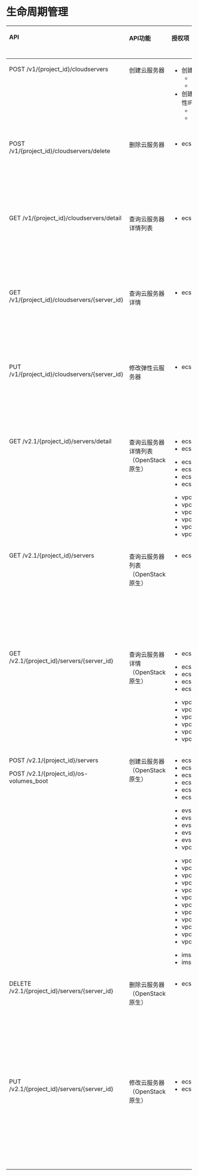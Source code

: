 # 生命周期管理<a name="ZH-CN_TOPIC_0103071510"></a>

<a name="table1587111571724"></a>
<table><thead align="left"><tr id="row5871165713215"><th class="cellrowborder" valign="top" width="34.69306930693069%" id="mcps1.1.5.1.1"><p id="p11871195719215"><a name="p11871195719215"></a><a name="p11871195719215"></a>API</p>
</th>
<th class="cellrowborder" valign="top" width="24.712871287128714%" id="mcps1.1.5.1.2"><p id="p28621644185118"><a name="p28621644185118"></a><a name="p28621644185118"></a>API功能</p>
</th>
<th class="cellrowborder" valign="top" width="20.792079207920793%" id="mcps1.1.5.1.3"><p id="p38711657129"><a name="p38711657129"></a><a name="p38711657129"></a>授权项</p>
</th>
<th class="cellrowborder" valign="top" width="19.801980198019802%" id="mcps1.1.5.1.4"><p id="p12900195215510"><a name="p12900195215510"></a><a name="p12900195215510"></a>授权项作用域</p>
</th>
</tr>
</thead>
<tbody><tr id="row6118143811524"><td class="cellrowborder" valign="top" width="34.69306930693069%" headers="mcps1.1.5.1.1 "><p id="p9828202281915"><a name="p9828202281915"></a><a name="p9828202281915"></a>POST /v1/{project_id}/cloudservers</p>
</td>
<td class="cellrowborder" valign="top" width="24.712871287128714%" headers="mcps1.1.5.1.2 "><p id="p1286344465110"><a name="p1286344465110"></a><a name="p1286344465110"></a>创建云服务器</p>
</td>
<td class="cellrowborder" valign="top" width="20.792079207920793%" headers="mcps1.1.5.1.3 "><a name="ul9828142210192"></a><a name="ul9828142210192"></a><ul id="ul9828142210192"><li>创建云服务器时新创建弹性IP<a name="ul233121516335"></a><a name="ul233121516335"></a><ul id="ul233121516335"><li>ecs:cloudServers:create</li><li>vpc:publicIps:create</li></ul>
</li><li>创建云服务器时绑定已有的弹性IP<a name="ul1287616455335"></a><a name="ul1287616455335"></a><ul id="ul1287616455335"><li>ecs:cloudServers:create</li><li>vpc:publicIps:update</li></ul>
</li></ul>
</td>
<td class="cellrowborder" valign="top" width="19.801980198019802%" headers="mcps1.1.5.1.4 "><a name="ul9289914162912"></a><a name="ul9289914162912"></a><ul id="ul9289914162912"><li>支持：</li></ul>
<p id="p1228941411297"><a name="p1228941411297"></a><a name="p1228941411297"></a>项目(Project)</p>
<p id="p4289514182915"><a name="p4289514182915"></a><a name="p4289514182915"></a>企业项目(Enterprise Project)</p>
</td>
</tr>
<tr id="row78644281610"><td class="cellrowborder" valign="top" width="34.69306930693069%" headers="mcps1.1.5.1.1 "><p id="p1382822218198"><a name="p1382822218198"></a><a name="p1382822218198"></a>POST /v1/{project_id}/cloudservers/delete</p>
</td>
<td class="cellrowborder" valign="top" width="24.712871287128714%" headers="mcps1.1.5.1.2 "><p id="p08634442517"><a name="p08634442517"></a><a name="p08634442517"></a>删除云服务器</p>
</td>
<td class="cellrowborder" valign="top" width="20.792079207920793%" headers="mcps1.1.5.1.3 "><a name="ul12828162216195"></a><a name="ul12828162216195"></a><ul id="ul12828162216195"><li>ecs:cloudServers:delete</li></ul>
</td>
<td class="cellrowborder" valign="top" width="19.801980198019802%" headers="mcps1.1.5.1.4 "><a name="ul11116411202911"></a><a name="ul11116411202911"></a><ul id="ul11116411202911"><li>支持：</li></ul>
<p id="p311615116299"><a name="p311615116299"></a><a name="p311615116299"></a>项目(Project)</p>
<p id="p171167111294"><a name="p171167111294"></a><a name="p171167111294"></a>企业项目(Enterprise Project)</p>
</td>
</tr>
<tr id="row18675729"><td class="cellrowborder" valign="top" width="34.69306930693069%" headers="mcps1.1.5.1.1 "><p id="p72614261323"><a name="p72614261323"></a><a name="p72614261323"></a>GET /v1/{project_id}/cloudservers/detail</p>
</td>
<td class="cellrowborder" valign="top" width="24.712871287128714%" headers="mcps1.1.5.1.2 "><p id="p1026112261827"><a name="p1026112261827"></a><a name="p1026112261827"></a>查询云服务器详情列表</p>
</td>
<td class="cellrowborder" valign="top" width="20.792079207920793%" headers="mcps1.1.5.1.3 "><a name="ul1926113261522"></a><a name="ul1926113261522"></a><ul id="ul1926113261522"><li>ecs:cloudServers:list</li></ul>
</td>
<td class="cellrowborder" valign="top" width="19.801980198019802%" headers="mcps1.1.5.1.4 "><a name="ul1526216267219"></a><a name="ul1526216267219"></a><ul id="ul1526216267219"><li>支持：</li></ul>
<p id="p102621126320"><a name="p102621126320"></a><a name="p102621126320"></a>项目(Project)</p>
<p id="p626214261527"><a name="p626214261527"></a><a name="p626214261527"></a>企业项目(Enterprise Project)</p>
</td>
</tr>
<tr id="row1321071111217"><td class="cellrowborder" valign="top" width="34.69306930693069%" headers="mcps1.1.5.1.1 "><p id="p1826214268219"><a name="p1826214268219"></a><a name="p1826214268219"></a>GET /v1/{project_id}/cloudservers/{server_id}</p>
</td>
<td class="cellrowborder" valign="top" width="24.712871287128714%" headers="mcps1.1.5.1.2 "><p id="p126222617214"><a name="p126222617214"></a><a name="p126222617214"></a>查询云服务器详情</p>
</td>
<td class="cellrowborder" valign="top" width="20.792079207920793%" headers="mcps1.1.5.1.3 "><a name="ul82623267215"></a><a name="ul82623267215"></a><ul id="ul82623267215"><li>ecs:cloudServers:get</li></ul>
</td>
<td class="cellrowborder" valign="top" width="19.801980198019802%" headers="mcps1.1.5.1.4 "><a name="ul82621261727"></a><a name="ul82621261727"></a><ul id="ul82621261727"><li>支持：</li></ul>
<p id="p17262182612218"><a name="p17262182612218"></a><a name="p17262182612218"></a>项目(Project)</p>
<p id="p12622261029"><a name="p12622261029"></a><a name="p12622261029"></a>企业项目(Enterprise Project)</p>
</td>
</tr>
<tr id="row1634414911210"><td class="cellrowborder" valign="top" width="34.69306930693069%" headers="mcps1.1.5.1.1 "><p id="p42624262210"><a name="p42624262210"></a><a name="p42624262210"></a>PUT /v1/{project_id}/cloudservers/{server_id}</p>
</td>
<td class="cellrowborder" valign="top" width="24.712871287128714%" headers="mcps1.1.5.1.2 "><p id="p1262172619215"><a name="p1262172619215"></a><a name="p1262172619215"></a>修改弹性云服务器</p>
</td>
<td class="cellrowborder" valign="top" width="20.792079207920793%" headers="mcps1.1.5.1.3 "><a name="ul142621026322"></a><a name="ul142621026322"></a><ul id="ul142621026322"><li>ecs:cloudServers:put</li></ul>
</td>
<td class="cellrowborder" valign="top" width="19.801980198019802%" headers="mcps1.1.5.1.4 "><a name="ul2262142618210"></a><a name="ul2262142618210"></a><ul id="ul2262142618210"><li>支持：</li></ul>
<p id="p12263226322"><a name="p12263226322"></a><a name="p12263226322"></a>项目(Project)</p>
<p id="p162637261623"><a name="p162637261623"></a><a name="p162637261623"></a>企业项目(Enterprise Project)</p>
</td>
</tr>
<tr id="row38713577219"><td class="cellrowborder" valign="top" width="34.69306930693069%" headers="mcps1.1.5.1.1 "><p id="p16337193516315"><a name="p16337193516315"></a><a name="p16337193516315"></a>GET /v2.1/{project_id}/servers/detail</p>
</td>
<td class="cellrowborder" valign="top" width="24.712871287128714%" headers="mcps1.1.5.1.2 "><p id="p369615322438"><a name="p369615322438"></a><a name="p369615322438"></a>查询云服务器详情列表（OpenStack原生）</p>
</td>
<td class="cellrowborder" valign="top" width="20.792079207920793%" headers="mcps1.1.5.1.3 "><a name="ul1933753518319"></a><a name="ul1933753518319"></a><ul id="ul1933753518319"><li>ecs:servers:list</li><li>ecs:servers:get</li></ul>
<a name="ul933763510316"></a><a name="ul933763510316"></a><ul id="ul933763510316"><li>ecs:serverVolumes:use</li><li>ecs:diskConfigs:use</li><li>ecs:securityGroups:use</li><li>ecs:serverKeypairs:get</li></ul>
<a name="ul1033718356310"></a><a name="ul1033718356310"></a><ul id="ul1033718356310"><li>vpc:securityGroups:get</li><li>vpc:securityGroupRules:get</li><li>vpc:networks:get</li><li>vpc:subnets:get</li><li>vpc:ports:get</li><li>vpc:routers:get</li></ul>
</td>
<td class="cellrowborder" valign="top" width="19.801980198019802%" headers="mcps1.1.5.1.4 "><a name="ul16141662219"></a><a name="ul16141662219"></a><ul id="ul16141662219"><li>支持：</li></ul>
<p id="p5141169228"><a name="p5141169228"></a><a name="p5141169228"></a>项目(Project)</p>
<p id="p81419611221"><a name="p81419611221"></a><a name="p81419611221"></a></p>
<a name="ul101413616229"></a><a name="ul101413616229"></a><ul id="ul101413616229"><li>不支持：</li></ul>
<p id="p131419642219"><a name="p131419642219"></a><a name="p131419642219"></a>企业项目(Enterprise Project)</p>
</td>
</tr>
<tr id="row58713574219"><td class="cellrowborder" valign="top" width="34.69306930693069%" headers="mcps1.1.5.1.1 "><p id="p292383619252"><a name="p292383619252"></a><a name="p292383619252"></a>GET /v2.1/{project_id}/servers</p>
</td>
<td class="cellrowborder" valign="top" width="24.712871287128714%" headers="mcps1.1.5.1.2 "><p id="p1386254410510"><a name="p1386254410510"></a><a name="p1386254410510"></a>查询云服务器列表（OpenStack原生）</p>
</td>
<td class="cellrowborder" valign="top" width="20.792079207920793%" headers="mcps1.1.5.1.3 "><a name="ul372239658"></a><a name="ul372239658"></a><ul id="ul372239658"><li>ecs:servers:list</li></ul>
</td>
<td class="cellrowborder" valign="top" width="19.801980198019802%" headers="mcps1.1.5.1.4 "><a name="ul4406131612715"></a><a name="ul4406131612715"></a><ul id="ul4406131612715"><li>支持：</li></ul>
<p id="p114061816112715"><a name="p114061816112715"></a><a name="p114061816112715"></a>项目(Project)</p>
<p id="p194061516102718"><a name="p194061516102718"></a><a name="p194061516102718"></a></p>
<a name="ul7406716112711"></a><a name="ul7406716112711"></a><ul id="ul7406716112711"><li>不支持：</li></ul>
<p id="p4422516152717"><a name="p4422516152717"></a><a name="p4422516152717"></a>企业项目(Enterprise Project)</p>
</td>
</tr>
<tr id="row88711057321"><td class="cellrowborder" valign="top" width="34.69306930693069%" headers="mcps1.1.5.1.1 "><p id="p41651192619"><a name="p41651192619"></a><a name="p41651192619"></a>GET /v2.1/{project_id}/servers/{server_id}</p>
</td>
<td class="cellrowborder" valign="top" width="24.712871287128714%" headers="mcps1.1.5.1.2 "><p id="p108621644105118"><a name="p108621644105118"></a><a name="p108621644105118"></a>查询云服务器详情（OpenStack原生）</p>
</td>
<td class="cellrowborder" valign="top" width="20.792079207920793%" headers="mcps1.1.5.1.3 "><a name="ul87293914516"></a><a name="ul87293914516"></a><ul id="ul87293914516"><li>ecs:servers:get</li></ul>
<a name="ul169877811527"></a><a name="ul169877811527"></a><ul id="ul169877811527"><li>ecs:serverVolumes:use</li><li>ecs:diskConfigs:use</li><li>ecs:securityGroups:use</li><li>ecs:serverKeypairs:get</li></ul>
<a name="ul1698713811526"></a><a name="ul1698713811526"></a><ul id="ul1698713811526"><li>vpc:securityGroups:get</li><li>vpc:securityGroupRules:get</li><li>vpc:networks:get</li><li>vpc:subnets:get</li><li>vpc:ports:get</li><li>vpc:routers:get</li></ul>
</td>
<td class="cellrowborder" valign="top" width="19.801980198019802%" headers="mcps1.1.5.1.4 "><a name="ul7171132892719"></a><a name="ul7171132892719"></a><ul id="ul7171132892719"><li>支持：</li></ul>
<p id="p81711428112717"><a name="p81711428112717"></a><a name="p81711428112717"></a>项目(Project)</p>
<p id="p191871528182714"><a name="p191871528182714"></a><a name="p191871528182714"></a></p>
<a name="ul61872028192714"></a><a name="ul61872028192714"></a><ul id="ul61872028192714"><li>不支持：</li></ul>
<p id="p51878288272"><a name="p51878288272"></a><a name="p51878288272"></a>企业项目(Enterprise Project)</p>
</td>
</tr>
<tr id="row19755103191416"><td class="cellrowborder" valign="top" width="34.69306930693069%" headers="mcps1.1.5.1.1 "><p id="p5883772911"><a name="p5883772911"></a><a name="p5883772911"></a>POST /v2.1/{project_id}/servers</p>
<p id="p11883670913"><a name="p11883670913"></a><a name="p11883670913"></a>POST /v2.1/{project_id}/os-volumes_boot</p>
</td>
<td class="cellrowborder" valign="top" width="24.712871287128714%" headers="mcps1.1.5.1.2 "><p id="p18605195717538"><a name="p18605195717538"></a><a name="p18605195717538"></a>创建云服务器（OpenStack原生）</p>
</td>
<td class="cellrowborder" valign="top" width="20.792079207920793%" headers="mcps1.1.5.1.3 "><a name="ul1388313711917"></a><a name="ul1388313711917"></a><ul id="ul1388313711917"><li>ecs:servers:create</li><li>ecs:servers:get</li><li>ecs:serverInterfaces:use</li><li>ecs:serverInterfaces:get</li><li>ecs:flavors:get</li><li>ecs:securityGroups:use</li></ul>
<a name="ul688318715914"></a><a name="ul688318715914"></a><ul id="ul688318715914"><li>evs:volumes:list</li><li>evs:volumes:get</li><li>evs:volumes:create</li><li>evs:volumes:attach</li><li>evs:volumes:manage</li><li>vpc:securityGroups:get</li></ul>
<a name="ul28841471697"></a><a name="ul28841471697"></a><ul id="ul28841471697"><li>vpc:networks:get</li><li>vpc:networks:update</li><li>vpc:subnets:get</li><li>vpc:subnets:update</li><li>vpc:ports:create</li><li>vpc:ports:update</li><li>vpc:ports:get</li><li>vpc:ports:delete</li><li>vpc:networks:create</li><li>vpc:subnets:create</li><li>vpc:routers:get</li><li>vpc:routers:update</li></ul>
<a name="ul13884117497"></a><a name="ul13884117497"></a><ul id="ul13884117497"><li>ims:images:list</li><li>ims:images:get</li></ul>
</td>
<td class="cellrowborder" valign="top" width="19.801980198019802%" headers="mcps1.1.5.1.4 "><a name="ul323164001415"></a><a name="ul323164001415"></a><ul id="ul323164001415"><li>支持：</li></ul>
<p id="p112319405145"><a name="p112319405145"></a><a name="p112319405145"></a>项目(Project)</p>
<p id="p723140121413"><a name="p723140121413"></a><a name="p723140121413"></a></p>
<a name="ul823154010146"></a><a name="ul823154010146"></a><ul id="ul823154010146"><li>不支持：</li></ul>
<p id="p32344071414"><a name="p32344071414"></a><a name="p32344071414"></a>企业项目(Enterprise Project)</p>
</td>
</tr>
<tr id="row328513471419"><td class="cellrowborder" valign="top" width="34.69306930693069%" headers="mcps1.1.5.1.1 "><p id="p33197248919"><a name="p33197248919"></a><a name="p33197248919"></a>DELETE /v2.1/{project_id}/servers/{server_id}</p>
</td>
<td class="cellrowborder" valign="top" width="24.712871287128714%" headers="mcps1.1.5.1.2 "><p id="p260615717539"><a name="p260615717539"></a><a name="p260615717539"></a>删除云服务器（OpenStack原生）</p>
</td>
<td class="cellrowborder" valign="top" width="20.792079207920793%" headers="mcps1.1.5.1.3 "><a name="ul1631916243919"></a><a name="ul1631916243919"></a><ul id="ul1631916243919"><li>ecs:servers:delete</li></ul>
</td>
<td class="cellrowborder" valign="top" width="19.801980198019802%" headers="mcps1.1.5.1.4 "><a name="ul75624463313"></a><a name="ul75624463313"></a><ul id="ul75624463313"><li>支持：</li></ul>
<p id="p10562646103119"><a name="p10562646103119"></a><a name="p10562646103119"></a>项目(Project)</p>
<p id="p1456215468318"><a name="p1456215468318"></a><a name="p1456215468318"></a></p>
<a name="ul1056244653117"></a><a name="ul1056244653117"></a><ul id="ul1056244653117"><li>不支持：</li></ul>
<p id="p105771946103116"><a name="p105771946103116"></a><a name="p105771946103116"></a>企业项目(Enterprise Project)</p>
</td>
</tr>
<tr id="row1262503681417"><td class="cellrowborder" valign="top" width="34.69306930693069%" headers="mcps1.1.5.1.1 "><p id="p731918241919"><a name="p731918241919"></a><a name="p731918241919"></a>PUT /v2.1/{project_id}/servers/{server_id}</p>
</td>
<td class="cellrowborder" valign="top" width="24.712871287128714%" headers="mcps1.1.5.1.2 "><p id="p116062577537"><a name="p116062577537"></a><a name="p116062577537"></a>修改云服务器（OpenStack原生）</p>
</td>
<td class="cellrowborder" valign="top" width="20.792079207920793%" headers="mcps1.1.5.1.3 "><a name="ul03191224499"></a><a name="ul03191224499"></a><ul id="ul03191224499"><li>ecs:servers:update</li><li>ecs:servers:get</li></ul>
</td>
<td class="cellrowborder" valign="top" width="19.801980198019802%" headers="mcps1.1.5.1.4 "><a name="ul556185016316"></a><a name="ul556185016316"></a><ul id="ul556185016316"><li>支持：</li></ul>
<p id="p3561850173117"><a name="p3561850173117"></a><a name="p3561850173117"></a>项目(Project)</p>
<p id="p1756155023112"><a name="p1756155023112"></a><a name="p1756155023112"></a></p>
<a name="ul356112504317"></a><a name="ul356112504317"></a><ul id="ul356112504317"><li>不支持：</li></ul>
<p id="p85774506312"><a name="p85774506312"></a><a name="p85774506312"></a>企业项目(Enterprise Project)</p>
</td>
</tr>
</tbody>
</table>

